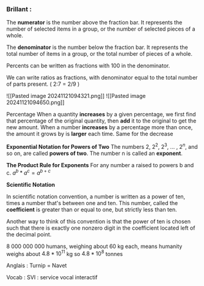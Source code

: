 ### Brillant :
The **numerator** is the number above the fraction bar. It represents the number of selected items in a group, or the number of selected pieces of a whole.

The **denominator** is the number below the fraction bar. It represents the total number of items in a group, or the total number of pieces of a whole.

Percents can be written as fractions with 100 in the denominator.

We can write ratios as fractions, with denominator equal to the total number of parts present. ( 2:7 = 2/9 )

![[Pasted image 20241121094321.png]]
![[Pasted image 20241121094650.png]]


Percentage
When a quantity **increases** by a given percentage, we first find that percentage of the original quantity, then **add** it to the original to get the new amount.
When a number **increases** by a percentage more than once, the amount it grows by is **larger** each time.
Same for the decrease


**Exponential Notation for Powers of Two**
The numbers $2$, $2^2$, $2^3$, ... , $2^n$, and so on, are called **powers of two**. The number n is called an **exponent**.

**The Product Rule for Exponents**
For any number a raised to powers b and c.
$a^b*a^c=a^{b+c}$

**Scientific Notation**

In scientific notation convention, a number is written as a power of ten, times a number that's between one and ten. This number, called the **coefficient** is greater than or equal to one, but strictly less than ten.

Another way to think of this convention is that the power of ten is chosen such that there is exactly one nonzero digit in the coefficient located left of the decimal point.

8 000 000 000 humans, weighing about 60 kg each, means humanity weighs about $4.8*10^{11}$ kg so $4.8*10^{8}$ tonnes



Anglais :
Turnip = Navet


Vocab :
SVI : service vocal interactif